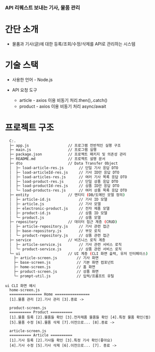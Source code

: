 ### API 리퀘스트 보내는 기사, 물품 관리

# 간단 소개
  - 물품과 기사(글)에 대한 등록/조회/수정/삭제를 API로 관리하는 시스템

# 기술 스택
  - 사용한 언어 - Node.js

  - API 요청 도구
      - article - axios 이용 비동기 처리.then(),.catch()
      - product - axios 이용 비동기 처리 async/await

# 프로젝트 구조
```bash
  C:.
  ├─ app.js                  // 프로그램 전반적인 실행 구조
  ├─ main.js                 // 프로그램 실행
  ├─ package.json            // 프로젝트 패키지 및 의존성 관리
  ├─ README.md               // 프로젝트 설명 문서
  ├─ dto                     // Data Transfer Object
  │  ├─ load-article-res.js       // 단일 기사 응답 DTO
  │  ├─ load-articleId-res.js     // 기사 ID만 응답 DTO
  │  ├─ load-articles-res.js      // 여러 기사 목록 응답 DTO
  │  ├─ load-product-res.js       // 단일 상품 응답 DTO
  │  ├─ load-productId-res.js     // 상품 ID만 응답 DTO
  │  └─ load-products-res.js      // 여러 상품 목록 응답 DTO
  ├─ entity                  // 엔티티 (DB/도메인 모델 정의)
  │  ├─ article-id.js             // 기사 ID 모델
  │  ├─ article.js                // 기사 모델
  │  ├─ electronic-product.js     // 전자 제품 모델
  │  ├─ product-id.js             // 상품 ID 모델
  │  └─ product.js                // 상품 모델
  ├─ repository              // 데이터 접근 계층 (CRUD)
  │  ├─ article-repository.js     // 기사 관련 접근
  │  ├─ base-repository.js        // 부모 로직
  │  └─ product-repository.js     // 상품 관련 접근
  ├─ service                 // 비즈니스 로직 계층
  │  ├─ article-service.js        // 기사 관련 서비스 로직
  │  └─ product-service.js        // 상품 관련 서비스 로직
  └─ ui                      // UI 계층 (CLI 화면 출력, 유저 인터페이스)
    ├─ article-screen.js         // 기사 화면
    ├─ base-screen.js            // 기본 화면 컴포넌트
    ├─ home-screen.js            // 홈 화면
    ├─ product-screen.js         // 상품 화면
    └─ prompt-util.js            // 입력/프롬프트 유틸
```   
    ui CLI 화면 예시
      home-screen.js
      =============== Home ================
      [1].물품 관리 [2].기사 관리 [3].종료 ->

      product-screen.js
      ========== Product ==========
      [1].물품 등록 [2].물품들 확인 [3].전자제품 물품들 확인 [4].특정 물품 확인(찜)
      [5].물품 수정 [6].물품 삭제 [7].이전으로... [8].종료 ->

      article-screen.js 
      ========== Article ==========
      [1].기사 등록 [2].기사들 확인 [3].특정 기사 확인(좋아요)  
      [4].기사 수정 [5].기사 삭제 [6].이전으로... [7]. 종료 -> 

